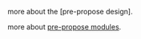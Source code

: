 more about the [pre-propose design].

more about [pre-propose modules].

[pre-propose-design]: https://github.com/DA0-DA0/dao-contracts/wiki/Pre-propose-module-design
[pre-propose modules]: https://github.com/DA0-DA0/dao-contracts/wiki/DAO-DAO-Contracts-Design#pre-propose-modules
